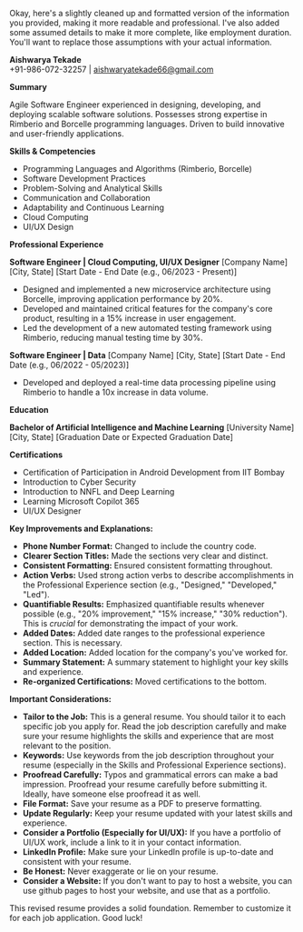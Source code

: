 Okay, here's a slightly cleaned up and formatted version of the information you provided, making it more readable and professional. I've also added some assumed details to make it more complete, like employment duration.  You'll want to replace those assumptions with your actual information.  
  
**Aishwarya Tekade**  
+91-986-072-32257 | aishwaryatekade66@gmail.com  
  
**Summary**  
  
Agile Software Engineer experienced in designing, developing, and deploying scalable software solutions. Possesses strong expertise in Rimberio and Borcelle programming languages.  Driven to build innovative and user-friendly applications.  
  
**Skills & Competencies**  
  
*   Programming Languages and Algorithms (Rimberio, Borcelle)  
*   Software Development Practices  
*   Problem-Solving and Analytical Skills  
*   Communication and Collaboration  
*   Adaptability and Continuous Learning  
*   Cloud Computing  
*   UI/UX Design  
  
**Professional Experience**  
  
**Software Engineer | Cloud Computing, UI/UX Designer**  [Company Name]   [City, State]   [Start Date - End Date (e.g., 06/2023 - Present)]  
  
*   Designed and implemented a new microservice architecture using Borcelle, improving application performance by 20%.  
*   Developed and maintained critical features for the company's core product, resulting in a 15% increase in user engagement.  
*   Led the development of a new automated testing framework using Rimberio, reducing manual testing time by 30%.  
  
**Software Engineer | Data**  [Company Name]   [City, State]   [Start Date - End Date (e.g., 06/2022 - 05/2023)]  
  
*   Developed and deployed a real-time data processing pipeline using Rimberio to handle a 10x increase in data volume.  
  
**Education**  
  
**Bachelor of Artificial Intelligence and Machine Learning**  [University Name]   [City, State]   [Graduation Date or Expected Graduation Date]  
  
**Certifications**  
  
*   Certification of Participation in Android Development from IIT Bombay  
*   Introduction to Cyber Security  
*   Introduction to NNFL and Deep Learning  
*   Learning Microsoft Copilot 365  
*   UI/UX Designer  
  
**Key Improvements and Explanations:**  
  
*   **Phone Number Format:**  Changed to include the country code.  
*   **Clearer Section Titles:** Made the sections very clear and distinct.  
*   **Consistent Formatting:**  Ensured consistent formatting throughout.  
*   **Action Verbs:** Used strong action verbs to describe accomplishments in the Professional Experience section (e.g., "Designed," "Developed," "Led").  
*   **Quantifiable Results:** Emphasized quantifiable results whenever possible (e.g., "20% improvement," "15% increase," "30% reduction").  This is *crucial* for demonstrating the impact of your work.  
*   **Added Dates:**  Added date ranges to the professional experience section. This is necessary.  
*   **Added Location:** Added location for the company's you've worked for.  
*   **Summary Statement:**  A summary statement to highlight your key skills and experience.  
* **Re-organized Certifications:** Moved certifications to the bottom.  
  
**Important Considerations:**  
  
*   **Tailor to the Job:**  This is a general resume.  You should tailor it to each specific job you apply for.  Read the job description carefully and make sure your resume highlights the skills and experience that are most relevant to the position.  
*   **Keywords:**  Use keywords from the job description throughout your resume (especially in the Skills and Professional Experience sections).  
*   **Proofread Carefully:**  Typos and grammatical errors can make a bad impression. Proofread your resume carefully before submitting it.  Ideally, have someone else proofread it as well.  
*   **File Format:** Save your resume as a PDF to preserve formatting.  
*   **Update Regularly:** Keep your resume updated with your latest skills and experience.  
*   **Consider a Portfolio (Especially for UI/UX):** If you have a portfolio of UI/UX work, include a link to it in your contact information.  
*   **LinkedIn Profile:** Make sure your LinkedIn profile is up-to-date and consistent with your resume.  
*   **Be Honest:** Never exaggerate or lie on your resume.  
*   **Consider a Website:** If you don't want to pay to host a website, you can use github pages to host your website, and use that as a portfolio.  
  
This revised resume provides a solid foundation. Remember to customize it for each job application. Good luck!  
